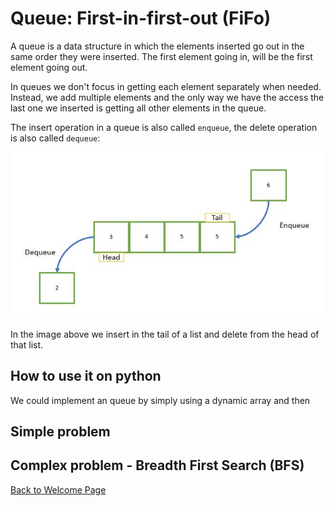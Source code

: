 # Queue: First-in-first-out (FiFo)

A queue is a data structure in which the elements inserted go out in the same order they were inserted. The first element going in, will be the first element going out.

In queues we don't focus in getting each element separately when needed. Instead, we add multiple elements and the only way we have the access the last one we inserted is getting all other elements in the queue.

The insert operation in a queue is also called `enqueue`, the delete operation is also called `dequeue`:

![Node double Linked-List](img/enqueue-dequeue-queue.jpg)

In the image above we insert in the tail of a list and delete from the head of that list.

## How to use it on python
We could implement an queue by simply using a dynamic array and then 


## Simple problem
## Complex problem - Breadth First Search (BFS)
[Back to Welcome Page](0-welcome.md)
